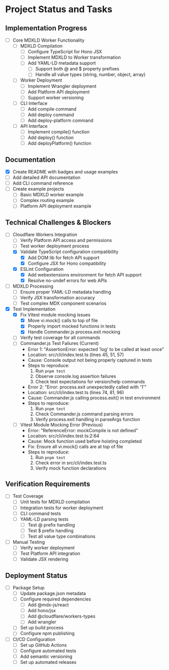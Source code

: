 # Project Status and Tasks

## Implementation Progress

- [ ] Core MDXLD Worker Functionality
  - [ ] MDXLD Compilation
    - [ ] Configure TypeScript for Hono JSX
    - [ ] Implement MDXLD to Worker transformation
    - [ ] Add YAML-LD metadata support
      - [ ] Support both @ and $ property prefixes
      - [ ] Handle all value types (string, number, object, array)
  - [ ] Worker Deployment
    - [ ] Implement Wrangler deployment
    - [ ] Add Platform API deployment
    - [ ] Support worker versioning
  - [ ] CLI Interface
    - [ ] Add compile command
    - [ ] Add deploy command
    - [ ] Add deploy-platform command
  - [ ] API Interface
    - [ ] Implement compile() function
    - [ ] Add deploy() function
    - [ ] Add deployPlatform() function

## Documentation
- [x] Create README with badges and usage examples
- [ ] Add detailed API documentation
- [ ] Add CLI command reference
- [ ] Create example projects
  - [ ] Basic MDXLD worker example
  - [ ] Complex routing example
  - [ ] Platform API deployment example

## Technical Challenges & Blockers
- [ ] Cloudflare Workers Integration
  - [ ] Verify Platform API access and permissions
  - [ ] Test worker deployment process
  - [x] Validate TypeScript configuration compatibility
    - [x] Add DOM lib for fetch API support
    - [x] Configure JSX for Hono compatibility
  - [x] ESLint Configuration
    - [x] Add webextensions environment for fetch API support
    - [x] Resolve no-undef errors for web APIs
- [ ] MDXLD Processing
  - [ ] Ensure proper YAML-LD metadata handling
  - [ ] Verify JSX transformation accuracy
  - [ ] Test complex MDX component scenarios
- [x] Test Implementation
  - [x] Fix Vitest module mocking issues
    - [x] Move vi.mock() calls to top of file
    - [x] Properly import mocked functions in tests
    - [x] Handle Commander.js process.exit mocking
  - [ ] Verify test coverage for all commands
  - [ ] Commander.js Test Failures (Current)
    - Error 1: "AssertionError: expected 'log' to be called at least once"
    - Location: src/cli/index.test.ts (lines 45, 51, 57)
    - Cause: Console output not being properly captured in tests
    - Steps to reproduce:
      1. Run `pnpm test`
      2. Observe console.log assertion failures
      3. Check test expectations for version/help commands
    - Error 2: "Error: process.exit unexpectedly called with '1'"
    - Location: src/cli/index.test.ts (lines 74, 81, 96)
    - Cause: Commander.js calling process.exit() in test environment
    - Steps to reproduce:
      1. Run `pnpm test`
      2. Check Commander.js command parsing errors
      3. Verify process.exit handling in parseArgs function
  - [ ] Vitest Module Mocking Error (Previous)
    - Error: "ReferenceError: mockCompile is not defined"
    - Location: src/cli/index.test.ts:2:64
    - Cause: Mock function used before hoisting completed
    - Fix: Ensure all vi.mock() calls are at top of file
    - Steps to reproduce:
      1. Run `pnpm test`
      2. Check error in src/cli/index.test.ts
      3. Verify mock function declarations

## Verification Requirements
- [ ] Test Coverage
  - [ ] Unit tests for MDXLD compilation
  - [ ] Integration tests for worker deployment
  - [ ] CLI command tests
  - [ ] YAML-LD parsing tests
    - [ ] Test @ prefix handling
    - [ ] Test $ prefix handling
    - [ ] Test all value type combinations
- [ ] Manual Testing
  - [ ] Verify worker deployment
  - [ ] Test Platform API integration
  - [ ] Validate JSX rendering

## Deployment Status
- [ ] Package Setup
  - [ ] Update package.json metadata
  - [ ] Configure required dependencies
    - [ ] Add @mdx-js/react
    - [ ] Add hono/jsx
    - [ ] Add @cloudflare/workers-types
    - [ ] Add wrangler
  - [ ] Set up build process
  - [ ] Configure npm publishing

- [ ] CI/CD Configuration
  - [ ] Set up GitHub Actions
  - [ ] Configure automated tests
  - [ ] Add semantic versioning
  - [ ] Set up automated releases
